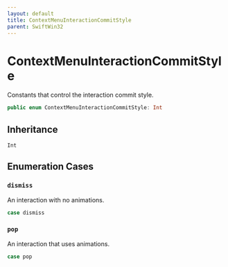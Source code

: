 ```yaml
---
layout: default
title: ContextMenuInteractionCommitStyle
parent: SwiftWin32
---
```

# ContextMenuInteractionCommitStyle

Constants that control the interaction commit style.

``` swift
public enum ContextMenuInteractionCommitStyle: Int 
```

## Inheritance

`Int`

## Enumeration Cases

### `dismiss`

An interaction with no animations.

``` swift
case dismiss
```

### `pop`

An interaction that uses animations.

``` swift
case pop
```
